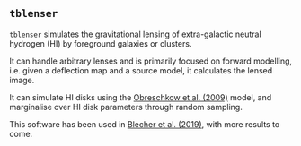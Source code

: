 ## `tblenser`

`tblenser` simulates the gravitational lensing of extra-galactic neutral hydrogen (HI) by foreground galaxies or clusters. 

It can handle arbitrary lenses and is primarily focused on forward modelling, i.e. given a deflection map and a source model, it calculates the lensed image. 

It can simulate HI disks using the [Obreschkow et al. (2009)](https://arxiv.org/abs/0901.2526) model, and marginalise over HI disk parameters through random sampling.

This software has been used in [Blecher et al. (2019)](https://doi.org/10.1093/mnras/stz224), with more results to come.

